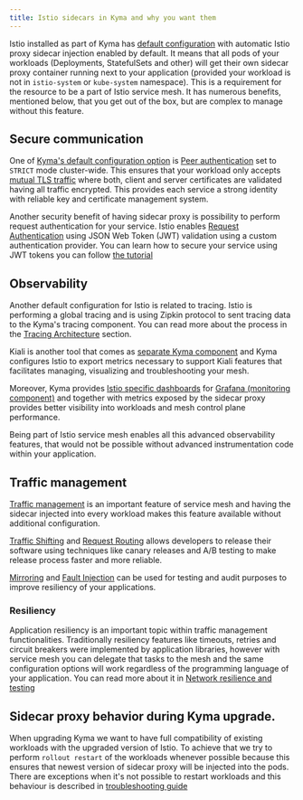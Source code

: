 ```yaml
---
title: Istio sidecars in Kyma and why you want them
---
```


Istio installed as part of Kyma has [default configuration](./smsh-02-default-istio-setup-in-kyma.md) with automatic Istio proxy sidecar injection enabled by default. It means that all pods of your workloads (Deployments, StatefulSets and other) will get their own sidecar proxy container running next to your application (provided your workload is not in `istio-system` or `kube-system` namespace). This is a requirement for the resource to be a part of Istio service mesh. It has numerous benefits, mentioned below, that you get out of the box, but are complex to manage without this feature.

## Secure communication

One of [Kyma's default configuration option](./smsh-02-default-istio-setup-in-kyma.md) is [Peer authentication](https://istio.io/latest/docs/concepts/security/#peer-authentication) set to `STRICT` mode cluster-wide. This ensures that your workload only accepts [mutual TLS traffic](https://www.cloudflare.com/learning/access-management/what-is-mutual-tls/) where both, client and server certificates are validated having all traffic encrypted. This provides each service a strong identity with reliable key and certificate management system.

Another security benefit of having sidecar proxy is possibility to perform request authentication for your service. Istio enables [Request Authentication](https://istio.io/latest/docs/reference/config/security/request_authentication/) using JSON Web Token (JWT) validation using a custom authentication provider. You can learn how to secure your service using JWT tokens you can follow [the tutorial](../../../03-tutorials/00-api-exposure/apix-05-expose-and-secure-workload-jwt.md)

## Observability

Another default configuration for Istio is related to tracing. Istio is performing a global tracing and is using Zipkin protocol to sent tracing data to the Kyma's tracing component. You can read more about the process in the [Tracing Architecture](../../../05-technical-reference/00-architecture/obsv-03-architecture-tracing.md) section.

Kiali is another tool that comes as [separate Kyma component](../../../05-technical-reference/00-architecture/obsv-04-architecture-kiali.md) and Kyma configures Istio to export metrics necessary to support Kiali features that facilitates managing, visualizing and troubleshooting your mesh.

Moreover, Kyma provides [Istio specific dashboards](https://istio.io/latest/docs/ops/integrations/grafana/#configuration) for [Grafana (monitoring component)](../../../05-technical-reference/00-architecture/obsv-01-architecture-monitoring.md) and together with metrics exposed by the sidecar proxy provides better visibility into workloads and mesh control plane performance.

Being part of Istio service mesh enables all this advanced observability features, that would not be possible without advanced instrumentation code within your application.

## Traffic management

[Traffic management](https://istio.io/latest/docs/concepts/traffic-management/) is an important feature of service mesh and having the sidecar injected into every workload makes this feature available without additional configuration.

[Traffic Shifting](https://istio.io/latest/docs/tasks/traffic-management/traffic-shifting/) and [Request Routing](https://istio.io/latest/docs/tasks/traffic-management/request-routing/) allows developers to release their software using techniques like canary releases and A/B testing to make release process faster and more reliable.

[Mirroring](https://istio.io/latest/docs/tasks/traffic-management/mirroring/) and [Fault Injection](https://istio.io/latest/docs/tasks/traffic-management/fault-injection/) can be used for testing and audit purposes to improve resiliency of your applications.

### Resiliency

Application resiliency is an important topic within traffic management functionalities. Traditionally resiliency features like timeouts, retries and circuit breakers were implemented by application libraries, however with service mesh you can delegate that tasks to the mesh and the same configuration options will work regardless of the programming language of your application. You can read more about it in [Network resilience and testing](https://istio.io/latest/docs/concepts/traffic-management/#network-resilience-and-testing)

## Sidecar proxy behavior during Kyma upgrade.

When upgrading Kyma we want to have full compatibility of existing workloads with the upgraded version of Istio. To achieve that we try to perform `rollout restart` of the workloads whenever possible because this ensures that newest version of sidecar proxy will be injected into the pods. There are exceptions when it's not possible to restart workloads and this behaviour is described in [troubleshooting guide](https://kyma-project.io/docs/kyma/latest/04-operation-guides/troubleshooting/apix-09-upgrade-sidecar-proxy#cause) 
